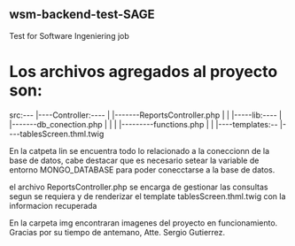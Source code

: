 ## wsm-backend-test-SAGE
Test for Software Ingeniering job

# Los archivos agregados al proyecto son:
  src:---
        |----Controller:----
        |                  |-------ReportsController.php
        |
        |
        |-----lib:----
        |              |-------db_conection.php
        |              |
        |              |---------functions.php
        |
        |
        |----templates:--
                        |----tablesScreen.thml.twig
                        
En la catpeta lin se encuentra todo lo relacionado a la coneccionn de la base de datos,
cabe destacar que es necesario setear la variable de entorno MONGO_DATABASE para poder
conecctarse a la base de datos.

el archivo ReportsController.php se encarga de gestionar las consultas segun se requiera
y de renderizar el template tablesScreen.thml.twig con la informacion recuperada

En la carpeta img encontraran imagenes del proyecto en funcionamiento. Gracias por su 
tiempo de antemano, Atte. Sergio Gutierrez.
